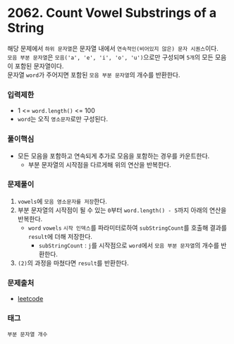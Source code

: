 # 2062. Count Vowel Substrings of a String
해당 문제에서 `하위 문자열`은 문자열 내에서 `연속적인(비어있지 않은) 문자 시퀀스`이다.  
`모음 부분 문자열`은 `모음('a', 'e', 'i', 'o', 'u')`으로만 구성되며 `5개`의 모든 모음이 포함된 문자열이다.  
문자열 `word`가 주어지면 포함된 `모음 부분 문자열`의 개수를 반환한다.
### 입력제한
- 1 <= `word.length()` <= 100
- `word`는 오직 `영소문자`로만 구성된다.
### 풀이핵심
- 모든 모음을 포함하고 연속되게 추가로 모음을 포함하는 경우를 카운트한다.
  - 부분 문자열의 시작점을 다르게해 위의 연산을 반복한다.
### 문제풀이
1. `vowels`에 `모음 영소문자를 저장`한다.
2. 부분 문자열의 시작점이 될 수 있는 `0`부터 `word.length() - 5`까지 아래의 연산을 반복한다.
   - `word` `vowels` `시작 인덱스`를 파라미터로하여 `subStringCount`를 호출해 결과를 `result`에 더해 저장한다.
     - `subStringCount` : `j`를 시작점으로 `word`에서 `모음 부분 문자열`의 개수를 반환한다.
3. `(2)`의 과정을 마쳤다면 `result`를 반환한다.
### 문제출처
- [leetcode](https://leetcode.com/problems/count-vowel-substrings-of-a-string/)
### 태그
`부분 문자열 개수`